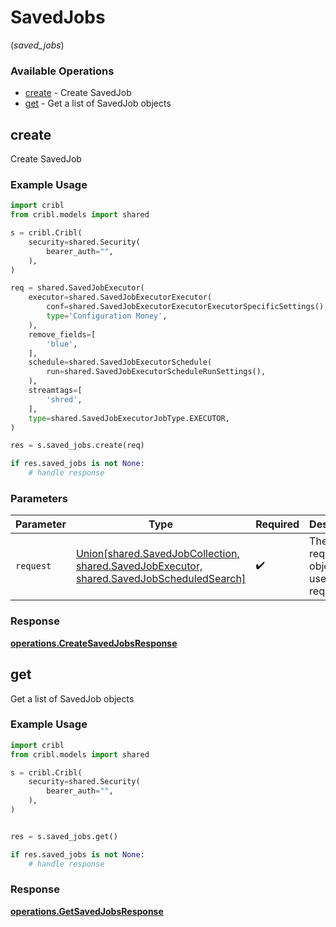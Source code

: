 # SavedJobs
(*saved_jobs*)

### Available Operations

* [create](#create) - Create SavedJob
* [get](#get) - Get a list of SavedJob objects

## create

Create SavedJob

### Example Usage

```python
import cribl
from cribl.models import shared

s = cribl.Cribl(
    security=shared.Security(
        bearer_auth="",
    ),
)

req = shared.SavedJobExecutor(
    executor=shared.SavedJobExecutorExecutor(
        conf=shared.SavedJobExecutorExecutorExecutorSpecificSettings(),
        type='Configuration Money',
    ),
    remove_fields=[
        'blue',
    ],
    schedule=shared.SavedJobExecutorSchedule(
        run=shared.SavedJobExecutorScheduleRunSettings(),
    ),
    streamtags=[
        'shred',
    ],
    type=shared.SavedJobExecutorJobType.EXECUTOR,
)

res = s.saved_jobs.create(req)

if res.saved_jobs is not None:
    # handle response
```

### Parameters

| Parameter                                                                                                                    | Type                                                                                                                         | Required                                                                                                                     | Description                                                                                                                  |
| ---------------------------------------------------------------------------------------------------------------------------- | ---------------------------------------------------------------------------------------------------------------------------- | ---------------------------------------------------------------------------------------------------------------------------- | ---------------------------------------------------------------------------------------------------------------------------- |
| `request`                                                                                                                    | [Union[shared.SavedJobCollection, shared.SavedJobExecutor, shared.SavedJobScheduledSearch]](../../models/shared/savedjob.md) | :heavy_check_mark:                                                                                                           | The request object to use for the request.                                                                                   |


### Response

**[operations.CreateSavedJobsResponse](../../models/operations/createsavedjobsresponse.md)**


## get

Get a list of SavedJob objects

### Example Usage

```python
import cribl
from cribl.models import shared

s = cribl.Cribl(
    security=shared.Security(
        bearer_auth="",
    ),
)


res = s.saved_jobs.get()

if res.saved_jobs is not None:
    # handle response
```


### Response

**[operations.GetSavedJobsResponse](../../models/operations/getsavedjobsresponse.md)**

